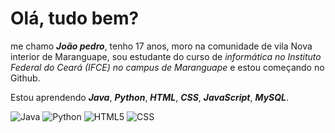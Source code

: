 # Olá, tudo bem?

me chamo _**João pedro**_, tenho 17 anos, moro na comunidade de vila Nova interior de Maranguape, sou estudante do curso de *informática no Instituto Federal do Ceará (IFCE) no campus de Maranguape* e estou começando no Github.

Estou aprendendo _**Java**_, _**Python**_, _**HTML**_, _**CSS**_, _**JavaScript**_, _**MySQL**_.

![Java](https://img.shields.io/badge/java-222222?style=for-the-badge&logo=openjdk&logoColor=CC33FF)
![Python](https://img.shields.io/badge/python-222222?style=for-the-badge&logo=python&logoColor=3300FF)
![HTML5](https://img.shields.io/badge/html-222222?style=for-the-badge&logo=html5&logoColor=009900)
![CSS](https://img.shields.io/badge/CSS-222222?&style=for-the-badge&logo=css3&logoColor=33xxxx)
